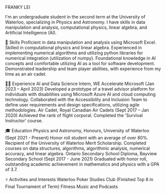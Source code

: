 FRANKY LEI

I'm an undergraduate student in the second term at the University of Waterloo, specializing in Physics and Astronomy. 
I have skills in data manipulation and analysis, computational physics, linear algebra, and Artificial Intelligence (AI).

🔭 Skills
Proficient in data manipulation and analysis using Microsoft Excel.
Skilled in computational physics and linear algebra.
Experienced in implementing numerical algorithms and utilizing python libraries for numerical integration (utilization of numpy).
Foundational knowledge in AI concepts and comfortable utilizing AI as a tool for software development.
Demonstrated leadership and team player abilities, with experience from my time as an air cadet.

👨‍💻 Experience
AI and Data Science Intern, WE Accelerate Microsoft (Jan 2023 – April 2023)
Developed a prototype of a travel advisor platform for individuals with disabilities using Microsoft Azure AI and cloud computing technology.
Collaborated with the Accessibility and Inclusion Team to define user requirements and design specifications, utilizing agile methodologies.
Air Cadet, Royal Canadian Air Cadets (Sept 2017 – Jan 2020)
Achieved the rank of flight corporal.
Completed the 'Survival Instructor' course.

🎓 Education
Physics and Astronomy, Honours, University of Waterloo (Sept 2021 - Present)
Honor roll student with an average of over 80%.
Recipient of the University of Waterloo Merit Scholarship.
Completed courses on data structures, algorithms, algorithmic analysis, numerical accuracy, and linear algebra.
Ontario Secondary School Diploma, Bayview Secondary School (Sept 2017 - June 2021)
Graduated with honor roll, outstanding academic achievement in mathematics and physics with a GPA of 3.7.

⚡ Activities and Interests
Waterloo Poker Studies Club (Finished Top 8 in Final Tournament of Term)
Fitness
Music and Podcasts
